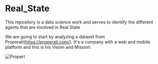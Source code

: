 # Real_State
This repository is a data science work and serves to identify the different agents that are involved in Real State

We are going to start by analyzing a dataset from Properati(https://properati.com/). It's a company with a web and mobile platform and this is his Vision and Mission:

![Propert](https://user-images.githubusercontent.com/76250515/113466770-b44af480-9414-11eb-9d40-731fe6d01373.JPG)

